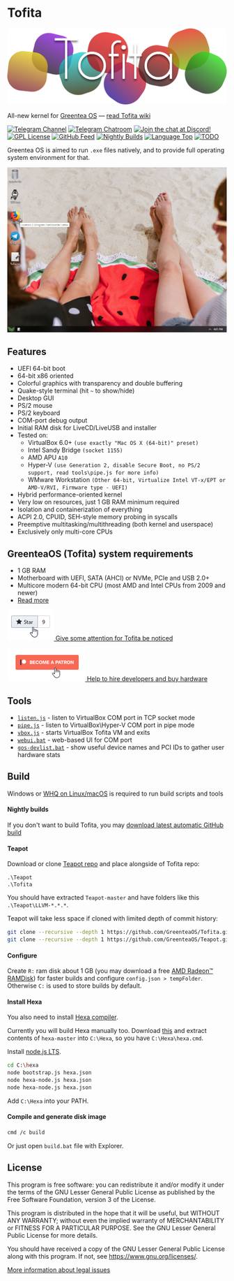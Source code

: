 # Tofita

![Tofita Logo](docs/logo.png?raw=true)

All-new kernel for [Greentea OS](https://github.com/GreenteaOS) — [read Tofita wiki](https://greenteaos.github.io/Tofita/wiki/index.html)

[![Telegram Channel](https://img.shields.io/badge/Telegram-Greentea%20NEWS-blue.svg)](https://telegram.me/greenteaos_news)
[![Telegram Chatroom](https://img.shields.io/badge/Telegram-Greentea%20OS-blue.svg)](https://telegram.me/greenteaos)
[![Join the chat at Discord!](https://img.shields.io/badge/Discord-Join%20Chat-677bc4.svg)](https://discord.gg/UGZq8GB)
[![GPL License](https://img.shields.io/badge/License-GNU%20LGPLv3-green.svg?style=flat)](https://github.com/GreenteaOS/Tofita/blob/master/LICENSE)
[![GitHub Feed](https://img.shields.io/badge/GitHub-Feed-0f9d58.svg?style=flat)](https://t.me/greenteaos_github)
[![Nightly Builds](https://img.shields.io/badge/Nightly-Builds-ff69b4.svg?style=flat)](https://ci.appveyor.com/project/PeyTy/tofita/build/artifacts)
[![Language Top](https://img.shields.io/github/languages/top/GreenteaOS/Tofita.svg?colorB=green)](https://github.com/hexalang/hexa)
[![TODO](https://img.shields.io/badge/!-TODO-0f9d58.svg?style=flat)](https://github.com/GreenteaOS/Tofita/search?q=TODO&unscoped_q=TODO&type=Code)

Greentea OS is aimed to run `.exe` files natively, and to provide full operating system environment for that.

![Screenshot](https://raw.githubusercontent.com/GreenteaOS/Greentea/master/Images/screenshot.jpg)

## Features

 - UEFI 64-bit boot
 - 64-bit x86 oriented
 - Colorful graphics with transparency and double buffering
 - Quake-style terminal (hit `~` to show/hide)
 - Desktop GUI
 - PS/2 mouse
 - PS/2 keyboard
 - COM-port debug output
 - Initial RAM disk for LiveCD/LiveUSB and installer
 - Tested on:
   - VirtualBox 6.0+ `(use exactly "Mac OS X (64-bit)" preset)`
   - Intel Sandy Bridge `(socket 1155)`
   - AMD APU `A10`
   - Hyper-V `(use Generation 2, disable Secure Boot, no PS/2 support, read tools\pipe.js for more info)`
   - WMware Workstation `(Other 64-bit, Virtualize Intel VT-x/EPT or AMD-V/RVI, Firmware type - UEFI)`
 - Hybrid performance-oriented kernel
 - Very low on resources, just 1 GB RAM minimum required
 - Isolation and containerization of everything
 - ACPI 2.0, CPUID, SEH-style memory probing in syscalls
 - Preemptive multitasking/multithreading (both kernel and userspace)
 - Exclusively only multi-core CPUs

## GreenteaOS (Tofita) system requirements

- 1 GB RAM
- Motherboard with UEFI, SATA (AHCI) or NVMe, PCIe and USB 2.0+
- Multicore modern 64-bit CPU (most AMD and Intel CPUs from 2009 and newer)
- [Read more](https://greenteaos.github.io/wiki/cpus.html)

[![Give a star](docs/star.png?raw=true)
Give some attention for Tofita be noticed](https://github.com/GreenteaOS/Tofita/stargazers)

[![Become a patron](docs/patreon.png?raw=true)
Help to hire developers and buy hardware](https://www.patreon.com/PeyTy)

## Tools

- [`listen.js`](tools/listen.js) - listen to VirtualBox COM port in TCP socket mode
- [`pipe.js`](tools/pipe.js) - listen to VirtualBox\Hyper-V COM port in pipe mode
- [`vbox.js`](tools/vbox.js) - starts VirtualBox Tofita VM and exits
- [`webui.bat`](tools/webui/webui.bat) - web-based UI for COM port
- [`gos-devlist.bat`](tools/gos-devlist.bat) - show useful device names and PCI IDs to gather user hardware stats

## Build

Windows or [WHQ on Linux/macOS](https://www.winehq.org/) is required to run build scripts and tools

#### Nightly builds

If you don't want to build Tofita, you may [download latest automatic GitHub build](https://ci.appveyor.com/project/PeyTy/tofita/build/artifacts)

#### Teapot

Download or clone [Teapot repo](https://github.com/GreenteaOS/Teapot#download-latest-zip) and place alongside of Tofita repo:

```
.\Teapot
.\Tofita
```

You should have extracted `Teapot-master` and have folders like this `.\Teapot\LLVM-*.*.*`.

Teapot will take less space if cloned with limited depth of commit history:

```sh
git clone --recursive --depth 1 https://github.com/GreenteaOS/Tofita.git
git clone --recursive --depth 1 https://github.com/GreenteaOS/Teapot.git
```

#### Configure

Create `R:` ram disk about 1 GB (you may download a free [AMD Radeon™ RAMDisk](http://radeonramdisk.com/files/Radeon_RAMDisk_4_4_0_RC36.msi)) for faster builds and configure `config.json > tempFolder`.
Otherwise `C:` is used to store builds by default.

#### Install Hexa

You also need to install [Hexa compiler](https://github.com/hexalang/hexa#unstable).

Currently you will build Hexa manually too. Download [this](https://github.com/hexalang/hexa/archive/master.zip) and extract contents of `hexa-master` into `C:\Hexa`, so you have `C:\Hexa\hexa.cmd`.

Install [node.js LTS](https://nodejs.org/en/download/).

```sh
cd C:\hexa
node bootstrap.js hexa.json
node hexa-node.js hexa.json
node hexa-node.js hexa.json
```

Add `C:\Hexa` into your PATH.

#### Compile and generate disk image

```sh
cmd /c build
```

Or just open `build.bat` file with Explorer.

## License

This program is free software: you can redistribute it and/or modify
it under the terms of the GNU Lesser General Public License as published by
the Free Software Foundation, version 3 of the License.

This program is distributed in the hope that it will be useful,
but WITHOUT ANY WARRANTY; without even the implied warranty of
MERCHANTABILITY or FITNESS FOR A PARTICULAR PURPOSE.  See the
GNU Lesser General Public License for more details.

You should have received a copy of the GNU Lesser General Public License
along with this program.  If not, see <https://www.gnu.org/licenses/>.

[More information about legal issues](https://github.com/GreenteaOS/Greentea/blob/master/README.md#license)

